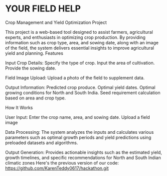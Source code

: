 # YOUR FIELD HELP
 Crop Management and Yield Optimization Project

This project is a web-based tool designed to assist farmers, agricultural experts, and enthusiasts in optimizing crop production. By providing information such as crop type, area, and sowing date, along with an image of the field, the system delivers essential insights to improve agricultural yield and planning. Features

Input Crop Details: Specify the type of crop. Input the area of cultivation. Provide the sowing date.

Field Image Upload: Upload a photo of the field to supplement data.

Output Information: Predicted crop produce. Optimal yield dates. Optimal growing conditions for North and South India. Seed requirement calculation based on area and crop type.

How It Works

User Input: Enter the crop name, area, and sowing date. Upload a field image

Data Processing: The system analyzes the inputs and calculates various parameters such as optimal growth periods and yield predictions using preloaded datasets and algorithms.

Output Generation: Provides actionable insights such as the estimated yield, growth timelines, and specific recommendations for North and South Indian climatic zones
Here's the previous version of our code: https://github.com/KarenTeddy0617/hackathon.git
